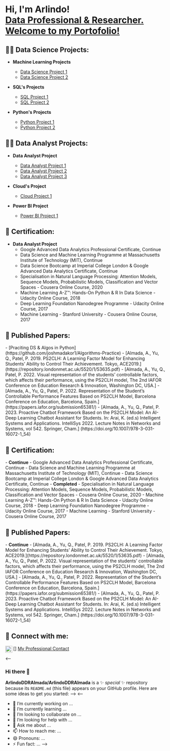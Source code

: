 
<h1>Hi, I'm Arlindo! <br/><a href="https://linkedin.com/in/arlindo-almada-67986427">Data Professional & Researcher. Welcome to my Portofolio!</a> </h1>

<h2>👨‍💻 Data Science Projects:</h2>

- <b>Machine Learning Projects</b>
  - [Data Science Project 1](https://github.com/ArlindoDDRAlmada/DataScience)
  - [Data Science Project 2](https://github.com/ArlindoDDRAlmada/DataScience)

- <b>SQL's Projects</b>
  - [SQL Project 1](https://github.com/ArlindoDDRAlmada/DataScience)
  - [SQL Project 2](https://github.com/ArlindoDDRAlmada/DataScience)

- <b>Python's Projects</b>
  - [Python Project 1](https://github.com/ArlindoDDRAlmada/DataScience)
  - [Python Project 2](https://github.com/ArlindoDDRAlmada/DataScience)

<h2>👨‍💻 Data Analyst Projects:</h2>

- <b>Data Analyst Project</b>
  - [Data Analyst Project 1](https://github.com/ArlindoDDRAlmada/DataAnalysis/tree/main)
  - [Data Analyst Project 2](https://github.com/ArlindoDDRAlmada/DataAnalysis/tree/main)
  - [Data Analyst Project 3](https://github.com/ArlindoDDRAlmada/DataAnalysis/tree/main)


- <b>Cloud's Project</b>
  - [Cloud Project 1](https://github.com/ArlindoDDRAlmada/DataAnalysis/tree/main)

- <b>Power BI Project</b>
  - [Power BI Project 1](https://github.com/ArlindoDDRAlmada/DataAnalysis/tree/main)


<h2>📜 Certification:</h2>

- <b>Data Analyst Project</b>
  - Google Advanced Data Analytics Professional Certificate, Continue
  - Data Science and Machine Learning Programme at Massachusetts Institute of Technology (MIT), Continue
  - Data Science Bootcamp at Imperial College London & Google Advanced Data Analytics Certificate, Continue
  - Specialisation in Natural Language Processing: Attention Models, Sequence Models, Probabilistic Models, Classification and Vector Spaces - Cousera Online Course, 2020
  - Machine Learning A-Z™: Hands-On Python & R In Data Science - Udacity Online Course, 2018
  - Deep Learning Foundation Nanodegree Programme - Udacity Online Course, 2017
  - Machine Learning - Stanford University - Cousera Online Course, 2017


 
<h2>📜 Published Papers:</h2>
- [Praciting DS & Algos in Python](https://github.com/joshmadakor1/Algorithms-Practice)
- [Almada, A., Yu, Q., Patel, P. 2019. PS2CLH: A Learning Factor Model for Enhancing Students’ Ability to Control Their Achievement. Tokyo, ACE2019.](https://repository.londonmet.ac.uk/5520/1/53635.pdf)
- [Almada, A., Yu, Q., Patel, P. 2022. Visual representation of the students’ controllable factors, which affects their performance, using the PS2CLH model, The 2nd IAFOR Conference on Education Research & Innovation, Washington DC, USA.]
- [Almada, A., Yu, Q., Patel, P. 2022. Representation of the Student’s Controllable Performance Features Based on PS2CLH Model, Barcelona Conference on Education, Barcelona, Spain.](https://papers.iafor.org/submission65381/)
- [Almada, A., Yu, Q., Patel, P. 2023. Proactive Chatbot Framework Based on the PS2CLH Model: An AI-Deep Learning Chatbot Assistant for Students. In: Arai, K. (ed.s) Intelligent Systems and Applications. IntelliSys 2022. Lecture Notes in Networks and Systems, vol 542. Springer, Cham.] (https://doi.org/10.1007/978-3-031-16072-1_54)


<h2>📜 Certification: </h2>
- <b>Continue</b>
  - Google Advanced Data Analytics Professional Certificate, Continue
  - Data Science and Machine Learning Programme at Massachusetts Institute of Technology (MIT), Continue
  - Data Science Bootcamp at Imperial College London & Google Advanced Data Analytics Certificate, Continue
- <b>Completed</b>
  - Specialisation in Natural Language Processing: Attention Models, Sequence Models, Probabilistic Models, Classification and Vector Spaces - Cousera Online Course, 2020
  - Machine Learning A-Z™: Hands-On Python & R In Data Science - Udacity Online Course, 2018
  - Deep Learning Foundation Nanodegree Programme - Udacity Online Course, 2017
  - Machine Learning - Stanford University - Cousera Online Course, 2017

<h2>📜 Published Papers: </h2>
- <b>Continue</b>
  - [Almada, A., Yu, Q., Patel, P. 2019. PS2CLH: A Learning Factor Model for Enhancing Students’ Ability to Control Their Achievement. Tokyo, ACE2019.](https://repository.londonmet.ac.uk/5520/1/53635.pdf)
  - [Almada, A., Yu, Q., Patel, P. 2022. Visual representation of the students’ controllable factors, which affects their performance, using the PS2CLH model, The 2nd IAFOR Conference on Education Research & Innovation, Washington DC, USA.]
  - [Almada, A., Yu, Q., Patel, P. 2022. Representation of the Student’s Controllable Performance Features Based on PS2CLH Model, Barcelona Conference on Education, Barcelona, Spain.](https://papers.iafor.org/submission65381/)
  - [Almada, A., Yu, Q., Patel, P. 2023. Proactive Chatbot Framework Based on the PS2CLH Model: An AI-Deep Learning Chatbot Assistant for Students. In: Arai, K. (ed.s) Intelligent Systems and Applications. IntelliSys 2022. Lecture Notes in Networks and Systems, vol 542. Springer, Cham.] (https://doi.org/10.1007/978-3-031-16072-1_54)


<h2> 🤳 Connect with me:</h2>

[<img align="left" alt="JoshMadakor | LinkedIn" width="22px" src="https://cdn.jsdelivr.net/npm/simple-icons@v3/icons/linkedin.svg" />] [My Professional Contact](https://linkedin.com/in/arlindo-almada-67986427)

<--
### Hi there 👋
**ArlindoDDRAlmada/ArlindoDDRAlmada** is a ✨ _special_ ✨ repository because its `README.md` (this file) appears on your GitHub profile.
Here are some ideas to get you started:
-->
<--
- 🔭 I’m currently working on ...
- 🌱 I’m currently learning ...
- 👯 I’m looking to collaborate on ...
- 🤔 I’m looking for help with ...
- 💬 Ask me about ...
- 📫 How to reach me: ...
- 😄 Pronouns: ...
- ⚡ Fun fact: ...
-->
